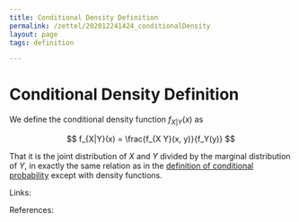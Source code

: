 ```yaml
---
title: Conditional Density Definition
permalink: /zettel/202012241424_conditionalDensity
layout: page
tags: definition

---
```

# Conditional Density Definition

We define the conditional density function $f_{X \vert Y}(x)$ as 

$$
f_{X|Y}(x) = \frac{f_{X Y}(x, y)}{f_Y(y)}
$$

That it is the joint distribution of $X$ and $Y$ divided by the marginal distribution of $Y$, in exactly the same
relation as in the [definition of conditional probability](202012221446_definitionConditionalProbability) except with density 
functions.

Links: 

References: 

